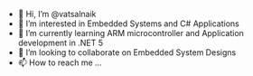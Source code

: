 - 👋 Hi, I’m @vatsalnaik
- 👀 I’m interested in Embedded Systems and C# Applications
- 🌱 I’m currently learning ARM microcontroller and Application development in .NET 5 
- 💞️ I’m looking to collaborate on Embedded System Designs
- 📫 How to reach me ...

<!---
vatsalnaikgit/vatsalnaikgit is a ✨ special ✨ repository because its `README.md` (this file) appears on your GitHub profile.
You can click the Preview link to take a look at your changes.
--->
